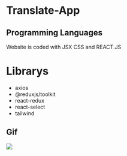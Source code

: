 
# <h1> Translate-App</h1>

<h2> Programming Languages </h2>

Website is coded with JSX CSS and REACT.JS

 # Librarys

- axios
- @reduxjs/toolkit
- react-redux
- react-select
- tailwind

<h2>Gif</h2>

![](Web.gif)

